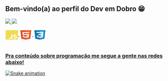 ## Bem-vindo(a) ao perfil do Dev em Dobro 😁

 <div>
   <a href="https://github.com/ZeGataum">
   <img height="180em" src="https://github-readme-stats.vercel.app/api?username=ZeGataum&show_icons=true&theme=tokyonight&include_all_commits=true&count_private=true"/>
   <img height="180em" src="https://github-readme-stats.vercel.app/api/top-langs/?username=ZeGataum&layout=compact&langs_count=6&theme=tokyonight"/>

</div>
<div style="display: inline_block"><br>
  <img align="center" alt="Js" height="30" width="40" src="https://raw.githubusercontent.com/devicons/devicon/master/icons/javascript/javascript-plain.svg">
  <img align="center" alt="HTML" height="30" width="40" src="https://raw.githubusercontent.com/devicons/devicon/master/icons/html5/html5-original.svg">
  <img align="center" alt="CSS" height="30" width="40" src="https://raw.githubusercontent.com/devicons/devicon/master/icons/css3/css3-original.svg">
</div>
 
 <br>
 
  ### Pra conteúdo sobre programação me segue a gente nas redes abaixo!
 
<div> 
 
 
  ![Snake animation](https://github.com/ZeGataum/ZeGataum/blob/output/github-contribution-grid-snake.svg)

</div>
 

 
